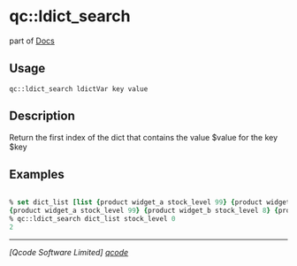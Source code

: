 qc::ldict_search
================

part of [Docs](.)

Usage
-----
`
        qc::ldict_search ldictVar key value
    `

Description
-----------
Return the first index of the dict that contains the value $value for the key $key

Examples
--------
```tcl

% set dict_list [list {product widget_a stock_level 99} {product widget_b stock_level 8} {product widget_c stock_level 0}]
{product widget_a stock_level 99} {product widget_b stock_level 8} {product widget_c stock_level 0}
% qc::ldict_search dict_list stock_level 0
2
```

----------------------------------
*[Qcode Software Limited] [qcode]*

[qcode]: www.qcode.co.uk "Qcode Software"